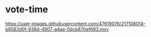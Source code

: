 # vote-time

https://user-images.githubusercontent.com/47619076/217108014-b9583d0f-938d-4907-a4ae-0dcb870ef693.mov

